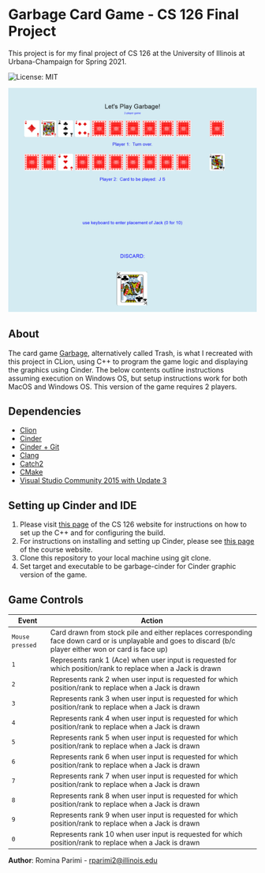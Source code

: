 # Garbage Card Game - CS 126 Final Project
This project is for my final project of CS 126 at the University of Illinois at Urbana-Champaign for Spring 2021.

![License: MIT](https://img.shields.io/badge/License-MIT-greenyellow.svg)

![Garbage Demo Img](src/garbageimg.PNG)
## About
The card game [Garbage](https://bicyclecards.com/how-to-play/trash/), alternatively called Trash, is what I recreated
with this project in CLion, using C++ to program the game logic and displaying the graphics using Cinder. The below
contents outline instructions assuming execution on Windows OS, but setup instructions work for both MacOS and
Windows OS. This version of the game requires 2 players.

## Dependencies
* [Clion](https://www.jetbrains.com/clion/)
* [Cinder](https://libcinder.org/)
* [Cinder + Git](https://libcinder.org/docs/guides/git/index.html)
* [Clang](https://clang.llvm.org/)
* [Catch2](https://github.com/catchorg/Catch2)
* [CMake](https://cmake.org/)
* [Visual Studio Community 2015 with Update 3](https://my.visualstudio.com/Downloads?q=visual%20studio%202015&wt.mc_id=o~msft~vscom~older-downloads)

## Setting up Cinder and IDE
1. Please visit [this page](https://courses.grainger.illinois.edu/cs126/sp2021/notes/cpp-build/) of the  CS 126 website
   for instructions on how to set up the C++ and for configuring the build.
2. For instructions on installing and setting up Cinder, please see
   [this page](https://courses.grainger.illinois.edu/cs126/sp2021/notes/cinder-installation-notes/) of the course website.
3. Clone this repository to your local machine using git clone.
4. Set target and executable to be garbage-cinder for Cinder graphic version of the game.

## Game Controls
Event | Action
------------ | -------------
`Mouse pressed` | Card drawn from stock pile and either replaces corresponding face down card or is unplayable and goes to discard (b/c player either won or card is face up)
`1` | Represents rank 1 (Ace) when user input is requested for which position/rank to replace when a Jack is drawn
`2` | Represents rank 2 when user input is requested for which position/rank to replace when a Jack is drawn
`3` | Represents rank 3 when user input is requested for which position/rank to replace when a Jack is drawn
`4` | Represents rank 4 when user input is requested for which position/rank to replace when a Jack is drawn
`5` | Represents rank 5 when user input is requested for which position/rank to replace when a Jack is drawn
`6` | Represents rank 6 when user input is requested for which position/rank to replace when a Jack is drawn
`7` | Represents rank 7 when user input is requested for which position/rank to replace when a Jack is drawn
`8` | Represents rank 8 when user input is requested for which position/rank to replace when a Jack is drawn
`9` | Represents rank 9 when user input is requested for which position/rank to replace when a Jack is drawn
`0` | Represents rank 10 when user input is requested for which position/rank to replace when a Jack is drawn

**Author**: Romina Parimi - [rparimi2@illinois.edu](rparimi2@illinois.edu)